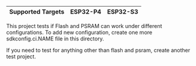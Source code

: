 | Supported Targets | ESP32-P4 | ESP32-S3 |
| ----------------- | -------- | -------- |

This project tests if Flash and PSRAM can work under different configurations.
To add new configuration, create one more sdkconfig.ci.NAME file in this directory.

If you need to test for anything other than flash and psram, create another test project.
